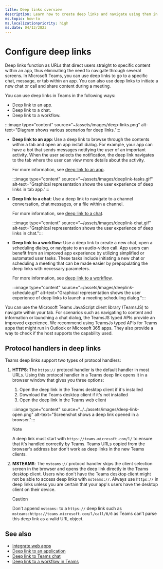 ```yaml
---
title: Deep links overview
description: Learn how to create deep links and navigate using them in your Microsoft Teams apps with tabs.
ms.topic: how-to
ms.localizationpriority: high
ms.date: 04/13/2023
---
```


# Configure deep links

Deep links function as URLs that direct users straight to specific content within an app, thus eliminating the need to navigate through several screens. In Microsoft Teams, you can use deep links to go to a specific chat, message, or tab within an app. You can also use deep links to initiate a new chat or call and share content during a meeting.

You can use deep links in Teams in the following ways:

* Deep link to an app.
* Deep link to a chat.
* Deep link to a workflow.

:::image type="content" source="~/assets/images/deep-links.png" alt-text="Diagram shows various scenarios for deep links.":::

* **Deep link to an app**: Use a deep link to browse through the contents within a tab and open an app install dialog. For example, your app can have a bot that sends messages notifying the user of an important activity. When the user selects the notification, the deep link navigates to the tab where the user can view more details about the activity.

    For more information, see [deep link to an app](~/concepts/build-and-test/deep-link-application.md).

    :::image type="content" source="~/assets/images/deeplink-tasks.gif" alt-text="Graphical representation shows the user experience of deep links in tab app.":::

* **Deep link to a chat**: Use a deep link to navigate to a channel conversation, chat messages, or a file within a channel.

    For more information, see [deep link to a chat](~/concepts/build-and-test/deep-link-teams.md).

    :::image type="content" source="~/assets/images/deeplink-chat.gif" alt-text="Graphical representation shows the user experience of deep links in chat.":::

* **Deep link to a workflow**: Use a deep link to create a new chat, open a scheduling dialog, or navigate to an audio-video call. App users can benefit from an improved app experience by utilizing simplified or automated user tasks. These tasks include initiating a new chat or scheduling a meeting that can be made easier by prepopulating the deep links with necessary parameters.

    For more information, see [deep link to a workflow](~/concepts/build-and-test/deep-link-workflow.md).

    :::image type="content" source="~/assets/images/deeplink-schedule.gif" alt-text="Graphical representation shows the user experience of deep links to launch a meeting scheduling dialog.":::

You can use the Microsoft Teams JavaScript client library (TeamsJS) to navigate within your tab. For scenarios such as navigating to content and information or launching a chat dialog, the TeamsJS typed APIs provide an improved experience. We recommend using TeamsJs typed APIs for Teams apps that might run in Outlook or Microsoft 365 apps. They also provide a way to check if the host supports the capability used.

## Protocol handlers in deep links

Teams deep links support two types of protocol handlers:

1. **HTTPS**: The `https://` protocol handler is the default handler in most URLs. Using this protocol handler in a Teams deep link opens it in a browser window that gives you three options:
    1. Open the deep link in the Teams desktop client if it's installed
    2. Download the Teams desktop client if it's not installed
    3. Open the deep link in the Teams web client

    :::image type="content" source="../../assets/images/deep-link-open.png" alt-text="Screenshot shows a deep link opened in a browser.":::

    > [!NOTE]
    > A deep link must start with `https://teams.microsoft.com/l/` to ensure that it's handled correctly by Teams. Teams URLs copied from the browser's address bar don't work as deep links in the new Teams clients.

2. **MSTEAMS**: The `msteams://` protocol handler skips the client selection screen in the browser and opens the deep link directly in the Teams desktop client. Users who don't have the Teams desktop client might not be able to access deep links with `msteams://`. Always use `https://` in deep links unless you are certain that your app's users have the desktop client on their device.

    > [!CAUTION]
    > Don't append `msteams:` to a `https://` deep link such as `msteams:https://teams.microsoft.com/l/call/0/0` as Teams can't parse this deep link as a valid URL object.

## See also

* [Integrate web apps](../../samples/integrate-web-apps-overview.md)
* [Deep link to an application](deep-link-application.md)
* [Deep link to Teams chat](deep-link-teams.md)
* [Deep link to a workflow in Teams](deep-link-workflow.md)
